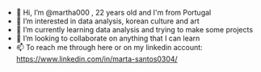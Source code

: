 - 👋 Hi, I’m @martha000 , 22 years old and I'm from Portugal
- 👀 I’m interested in data analysis, korean culture and art
- 🌱 I’m currently learning data analysis and trying to make some projects
- 💞️ I’m looking to collaborate on anything that I can learn
- 📫 To reach me through here or on my linkedin account: https://www.linkedin.com/in/marta-santos0304/

<!---
martha000/martha000 is a ✨ special ✨ repository because its `README.md` (this file) appears on your GitHub profile.
You can click the Preview link to take a look at your changes.
--->
